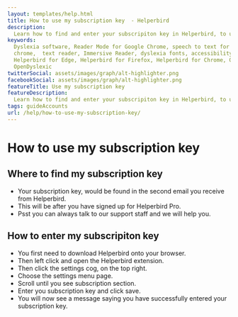 ```yaml
---
layout: templates/help.html
title: How to use my subscription key  - Helperbird
description:
  Learn how to find and enter your subscripiton key in Helperbird, to unlocked Helperbird Pro.
keywords:
  Dyslexia software, Reader Mode for Google Chrome, speech to text for chrome, Text to speech for
  chrome,  text reader, Immersive Reader, dyslexia fonts, accessibility software, dyslexia software,
  Helperbird for Edge, Helperbird for Firefox, Helperbird for Chrome, Opendyslexic for Chrome,
  OpenDyslexic
twitterSocial: assets/images/graph/alt-highlighter.png
facebookSocial: assets/images/graph/alt-highlighter.png
featureTitle: Use my subscription key
featureDescription:
  Learn how to find and enter your subscripiton key in Helperbird, to unlocked Helperbird Pro.
tags: guideAccounts
url: /help/how-to-use-my-subscription-key/
---
```


# How to use my subscription key

## Where to find my subscription key

- Your subscription key, would be found in the second email you receive from Helperbird.
- This will be after you have signed up for Helperbird Pro.
- Psst you can always talk to our support staff and we will help you.

## How to enter my subscripiton key

- You first need to download Helperbird onto your browser.
- Then left click and open the Helperbird extension.
- Then click the settings cog, on the top right.
- Choose the settings menu page.
- Scroll until you see subscription section.
- Enter you subscription key and click save.
- You will now see a message saying you have successfully entered your subscription key.
